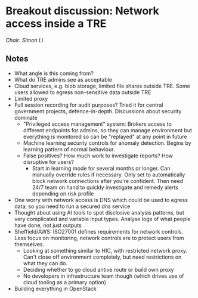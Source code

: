 # Breakout discussion: Network access inside a TRE

_Chair: Simon Li_

## Notes

- What angle is this coming from?
- What do TRE admins see as acceptable
- Cloud services, e.g. blob storage, limited file shares outside TRE. Some users allowed to egress non-sensitive data outside TRE
- Limited proxy
- Full session recording for audit purposes? Tried it for central government projects, defence-in-depth. Discussions about security dominate
  - "Privileged access management" system: Brokers access to different endpoints for admins, so they can manage environment but everything is monitored so can be "replayed" at any point in future
  - Machine learning security controls for anomaly detection. Begins by learning pattern of normal behaviour.
  - False positives? How much work to investigate reports? How disruptive for users?
    - Start in learning mode for several months or longer. Can manually override rules if necessary. Only set to automatically block network connections after you're confident. Then need 24/7 team on hand to quickly investigate and remedy alerts depending on risk profile
- One worry with network access is DNS which could be used to egress data, so you need to run a secured dns service
- Thought about using AI tools to spot disclosive analysis patterns, but very complicated and variable input types. Analyse logs of what people have done, not just outputs
- Sheffield/AWS: ISO27001 defines requirements for network controls. Less focus on monitoring, network controls are to protect users from themselves.
  - Looking at something similar to HIC, with restricted network proxy. Can't close off environment completely, but need restrictions on what they can do.
  - Deciding whether to go cloud antive route or build own proxy
  - No developers in infrastructure team though (which drives use of cloud tooling as a primary option)
- Building everything in OpenStack
